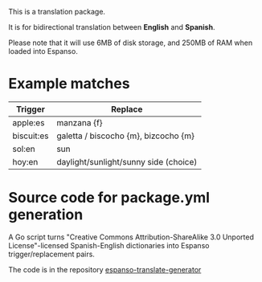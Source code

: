 This is a translation package.

It is for bidirectional translation between **English** and **Spanish**.

Please note that it will use 6MB of disk storage, and 250MB of RAM when loaded into Espanso.

# Example matches
| Trigger    | Replace                               |
|------------|---------------------------------------|
| apple:es   | manzana {f}                           |
| biscuit:es | galetta / biscocho {m}, bizcocho {m}  |
| sol:en     | sun                                   |
| hoy:en     | daylight/sunlight/sunny side (choice) |

# Source code for package.yml generation

A Go script turns "Creative Commons Attribution-ShareAlike 3.0 Unported License"-licensed Spanish-English dictionaries into Espanso trigger/replacement pairs.

The code is in the repository [espanso-translate-generator](https://github.com/IdiosApps/espanso-translate-generator)